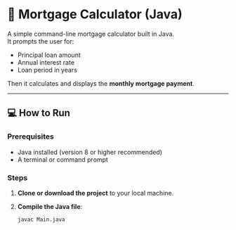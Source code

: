 # 🏡 Mortgage Calculator (Java)

A simple command-line mortgage calculator built in Java.  
It prompts the user for:

- Principal loan amount  
- Annual interest rate  
- Loan period in years  

Then it calculates and displays the **monthly mortgage payment**.

---

## 💻 How to Run

### Prerequisites
- Java installed (version 8 or higher recommended)  
- A terminal or command prompt  

### Steps

1. **Clone or download the project** to your local machine.

2. **Compile the Java file**:  
   ```bash
   javac Main.java

